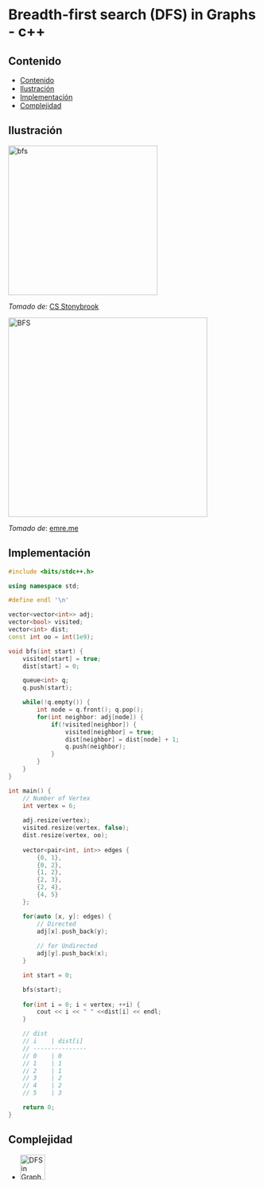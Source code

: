 # Breadth-first search (DFS) in Graphs - c++

## Contenido

* [Contenido](#contenido)
* [Ilustración](#ilustración)
* [Implementación](#implementación)
* [Complejidad](#complejidad)

## Ilustración

<img alt="bfs" src="https://www3.cs.stonybrook.edu/~skiena/combinatorica/animations/anim/bfs.gif" width="300">

_Tomado de:_ [CS Stonybrook](https://www3.cs.stonybrook.edu/~skiena/combinatorica/animations/search.html)

<img alt="BFS" src="https://cdn.emre.me/2019-09-15-graph-code.png" width="400">

_Tomado de_: [emre.me](https://emre.me/data-structures/graphs/)

## Implementación

```c++
#include <bits/stdc++.h>

using namespace std;

#define endl '\n'

vector<vector<int>> adj;
vector<bool> visited;
vector<int> dist;
const int oo = int(1e9);

void bfs(int start) {
    visited[start] = true;
    dist[start] = 0;

    queue<int> q;
    q.push(start);

    while(!q.empty()) {
        int node = q.front(); q.pop();
        for(int neighbor: adj[node]) {
            if(!visited[neighbor]) {
                visited[neighbor] = true;
                dist[neighbor] = dist[node] + 1;
                q.push(neighbor);
            }
        }
    }
}

int main() {
    // Number of Vertex
    int vertex = 6;
    
    adj.resize(vertex);
    visited.resize(vertex, false);
    dist.resize(vertex, oo);
    
    vector<pair<int, int>> edges {
        {0, 1},
        {0, 2},
        {1, 2},
        {2, 3},
        {2, 4},
        {4, 5}
    };

    for(auto [x, y]: edges) {
        // Directed
        adj[x].push_back(y);
        
        // for Undirected
        adj[y].push_back(x);
    }

    int start = 0;

    bfs(start);
    
    for(int i = 0; i < vertex; ++i) {
        cout << i << " " <<dist[i] << endl;
    }

    // dist
    // i    | dist[i]
    // ---------------
    // 0    | 0
    // 1    | 1
    // 2    | 1
    // 3    | 2
    // 4    | 2
    // 5    | 3

    return 0;
}
```


## Complejidad

* <img alt="DFS in Graph" src="https://i.ibb.co/brG8ZMM/O-n.png" width="50">